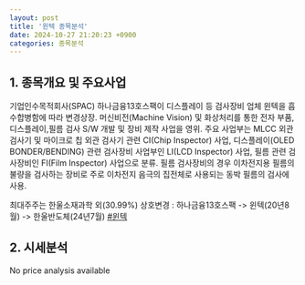 ```yaml
---
layout: post
title: '윈텍 종목분석'
date: 2024-10-27 21:20:23 +0900
categories: 종목분석
---
```


## 1. 종목개요 및 주요사업

기업인수목적회사(SPAC) 하나금융13호스팩이 디스플레이 등 검사장비 업체 윈텍을 흡수합병함에 따라 변경상장. 머신비전(Machine Vision) 및 화상처리를 통한 전자 부품, 디스플레이,필름 검사 S/W 개발 및 장비 제작 사업을 영위. 주요 사업부는 MLCC 외관 검사기 및 마이크로 칩 외관 검사기 관련 CI(Chip Inspector) 사업, 디스플레이(OLED BONDER/BENDING) 관련 검사장비 사업부인 LI(LCD Inspector) 사업, 필름 관련 검사장비인 FI(Film Inspector) 사업으로 분류. 필름 검사장비의 경우 이차전지용 필름의 불량을 검사하는 장비로 주로 이차전지 음극의 집전체로 사용되는 동박 필름의 검사에 사용.

최대주주는 한울소재과학 외(30.99%) 상호변경 : 하나금융13호스팩 -> 윈텍(20년8월) -> 한울반도체(24년7월)
[#윈텍](#)

## 2. 시세분석

No price analysis available
